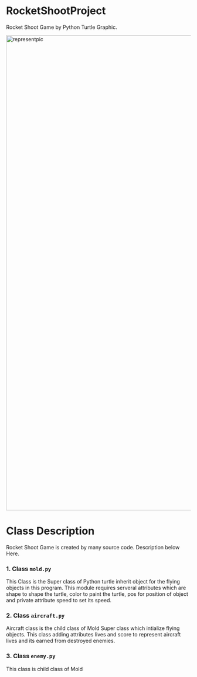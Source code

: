 # RocketShootProject

Rocket Shoot Game by Python Turtle Graphic.

<img width="1292" alt="representpic" src="https://user-images.githubusercontent.com/88821578/144994155-f4585640-fcb6-4cc4-9e62-7f0e3f3809a0.png">

# Class Description

Rocket Shoot Game is created by many source code. 
Description below Here.

### 1. Class `mold.py`

This Class is the Super class of Python turtle inherit object for the flying objects in this program.
This module requires serveral attributes which are shape to shape the turtle, color to paint the turtle, pos for position of object and private attribute speed to set its speed.

### 2. Class `aircraft.py`

Aircraft class is the child class of Mold Super class which intialize flying objects.
This class adding attributes lives and score to represent aircraft lives and its earned from destroyed enemies.

### 3. Class `enemy.py`

This class is child class of Mold


